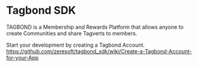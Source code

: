 Tagbond SDK
===========

TAGBOND is a Membership and Rewards Platform that allows anyone to create Communities and share Tagverts to members.

Start your development by creating a Tagbond Account.
https://github.com/zeresoft/tagbond_sdk/wiki/Create-a-Tagbond-Account-for-your-App
